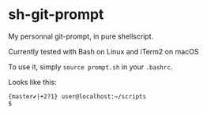 sh-git-prompt
=============

My personnal git-prompt, in pure shellscript.

Currently tested with Bash on Linux and iTerm2 on macOS

To use it, simply `source prompt.sh` in your `.bashrc`.

Looks like this:

    {master✔|+2?1} user@localhost:~/scripts
    $ 

